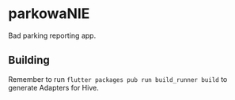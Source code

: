 # parkowaNIE

Bad parking reporting app.

## Building

Remember to run `flutter packages pub run build_runner build` to generate Adapters for Hive.
